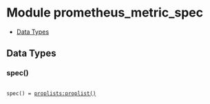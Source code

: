 

# Module prometheus_metric_spec #
* [Data Types](#types)

<a name="types"></a>

## Data Types ##




### <a name="type-spec">spec()</a> ###


<pre><code>
spec() = <a href="proplists.md#type-proplist">proplists:proplist()</a>
</code></pre>


